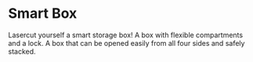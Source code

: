 # Smart Box

Lasercut yourself a smart storage box! A box with flexible compartments and a lock. A box that can be opened easily from all four sides and safely stacked.